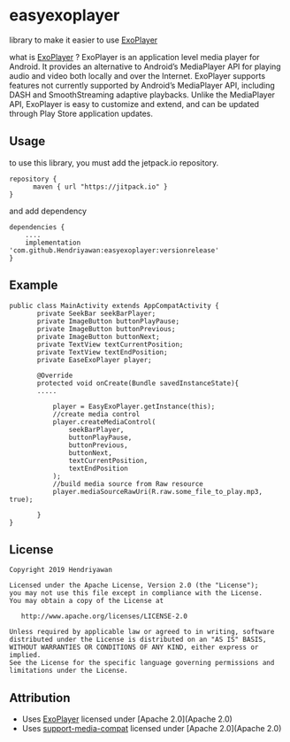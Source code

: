 # easyexoplayer
library to make it easier to use [ExoPlayer](https://exoplayer.dev)

what is [ExoPlayer](https://exoplayer.dev) ? ExoPlayer is an application level media player for Android. It provides an alternative to Android’s MediaPlayer API for playing audio and video both locally and over the Internet. ExoPlayer supports features not currently supported by Android’s MediaPlayer API, including DASH and SmoothStreaming adaptive playbacks. Unlike the MediaPlayer API, ExoPlayer is easy to customize and extend, and can be updated through Play Store application updates.


Usage
-------
to use this library, you must add the jetpack.io repository.
```
repository {
      maven { url "https://jitpack.io" }
}
```

and add dependency
```
dependencies {
    ....
    implementation 'com.github.Hendriyawan:easyexoplayer:versionrelease'
}
```

Example
-------

```
public class MainActivity extends AppCompatActivity {
       private SeekBar seekBarPlayer;
       private ImageButton buttonPlayPause;
       private ImageButton buttonPrevious;
       private ImageButton buttonNext;
       private TextView textCurrentPosition;
       private TextView textEndPosition;
       private EaseExoPlayer player;

       @Override
       protected void onCreate(Bundle savedInstanceState){
       .....

           player = EasyExoPlayer.getInstance(this);
           //create media control
           player.createMediaControl(
               seekBarPlayer,
               buttonPlayPause,
               buttonPrevious,
               buttonNext,
               textCurrentPosition,
               textEndPosition
           );
           //build media source from Raw resource
           player.mediaSourceRawUri(R.raw.some_file_to_play.mp3, true);

       }
}
```


License
-------
    Copyright 2019 Hendriyawan

    Licensed under the Apache License, Version 2.0 (the "License");
    you may not use this file except in compliance with the License.
    You may obtain a copy of the License at

       http://www.apache.org/licenses/LICENSE-2.0

    Unless required by applicable law or agreed to in writing, software
    distributed under the License is distributed on an "AS IS" BASIS,
    WITHOUT WARRANTIES OR CONDITIONS OF ANY KIND, either express or implied.
    See the License for the specific language governing permissions and
    limitations under the License.

Attribution
-----------
* Uses [ExoPlayer](https://exoplayer.dev) licensed under [Apache 2.0](Apache 2.0)
* Uses [support-media-compat](https://developer.android.com/topic/libraries/support-library/features#media-playback) licensed under [Apache 2.0](Apache 2.0)
